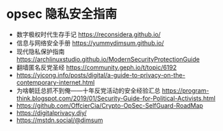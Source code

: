 # opsec 隐私安全指南

- 数字极权时代生存手记 https://reconsidera.github.io/
- 信息与网络安全手册 https://yummydimsum.github.io/
- 现代隐私保护指南 https://archlinuxstudio.github.io/ModernSecurityProtectionGuide
- 翻墙匿名反党圣经 https://community.geph.io/t/topic/6192
- https://yicong.info/posts/digital/a-guide-to-privacy-on-the-contemporary-internet.html
- 为啥朝廷总抓不到俺——十年反党活动的安全经验汇总 https://program-think.blogspot.com/2019/01/Security-Guide-for-Political-Activists.html
- https://github.com/OffcierCia/Crypto-OpSec-SelfGuard-RoadMap
- https://digitalprivacy.diy/
- https://mstdn.social/@dimsum
